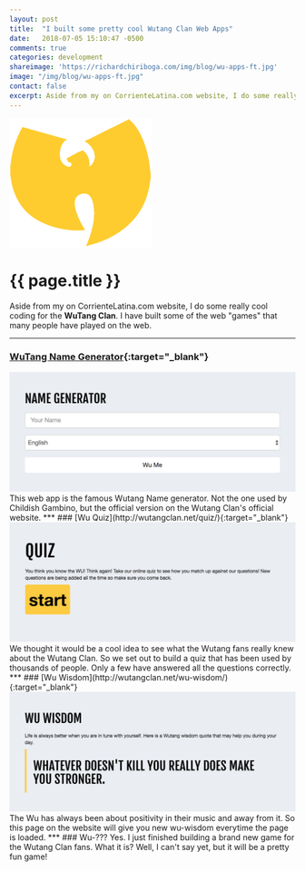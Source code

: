 ```yaml
---
layout: post
title:  "I built some pretty cool Wutang Clan Web Apps"
date:   2018-07-05 15:10:47 -0500
comments: true
categories: development
shareimage: 'https://richardchiriboga.com/img/blog/wu-apps-ft.jpg'
image: "/img/blog/wu-apps-ft.jpg"
contact: false
excerpt: Aside from my on CorrienteLatina.com website, I do some really cool coding for the WuTang Clan. I have built some of the web "games" that many people have played on the web.
---
```

<img src="/img/logo-wutangclan.png" class="img-fluid center-block featured-blog-img" />

# {{ page.title }}

Aside from my on CorrienteLatina.com website, I do some really cool coding for the **WuTang Clan**. I have built some of the web "games" that many people have played on the web.

***

### [WuTang Name Generator](http://wutangclan.net/name-generator/){:target="_blank"}
<img src="/img/blog/wu-app-name-generator.jpg" class="img-fluid center-block featured-blog-img" />
This web app is the famous Wutang Name generator. Not the one used by Childish Gambino, but the official version on the Wutang Clan's official website.
***
### [Wu Quiz](http://wutangclan.net/quiz/){:target="_blank"}
<img src="/img/blog/wu-app-quiz.jpg" class="img-fluid center-block featured-blog-img" />
We thought it would be a cool idea to see what the Wutang fans really knew about the Wutang Clan. So we set out to build a quiz that has been used by thousands of people. Only a few have answered all the questions correctly.
***
### [Wu Wisdom](http://wutangclan.net/wu-wisdom/){:target="_blank"}
<img src="/img/blog/wu-app-wisdom.jpg" class="img-fluid center-block featured-blog-img" />
The Wu has always been about positivity in their music and away from it. So this page on the website will give you new wu-wisdom everytime the page is loaded.
***
### Wu-???
Yes. I just finished building a brand new game for the Wutang Clan fans. What it is? Well, I can't say yet, but it will be a pretty fun game!